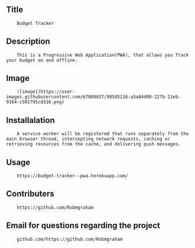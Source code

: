 
## Title
        Budget Tracker
            
## Description 
        This is a Progressive Web Application(PWA), that allows you Track your budget on and offline.

## Image 
        ![image](https://user-images.githubusercontent.com/67080837/98585116-a5a04d00-227b-11eb-9164-c501795cd316.png)


## Installalation
        A service worker will be registered that runs separately from the main browser thread, intercepting network requests, caching or retrieving resources from the cache, and delivering push messages.

## Usage
        https://budget-tracker--pwa.herokuapp.com/


## Contributers
        https://github.com/Robmgraham
               

## Email for questions regarding the project
        
        github.com/https://github.com/Robmgraham

